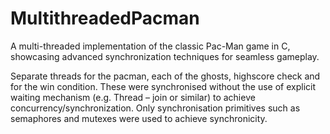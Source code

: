 # MultithreadedPacman
A multi-threaded implementation of the classic Pac-Man game in C, showcasing advanced synchronization techniques for seamless gameplay.

Separate threads for the pacman, each of the ghosts, highscore check and for the win condition. These were synchronised without the use of explicit waiting mechanism (e.g. Thread – join or similar) to achieve concurrency/synchronization. Only synchronisation primitives such as semaphores and mutexes were used to achieve synchronicity.
